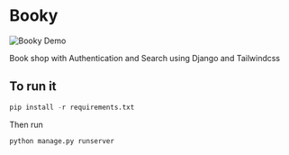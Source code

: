 # Booky

![Booky Demo](Booky.gif)

Book shop with Authentication and Search using Django and Tailwindcss

## To run it

```python
pip install -r requirements.txt
```

Then run

```python
python manage.py runserver
```
